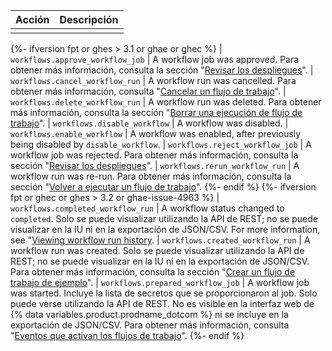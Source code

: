 | Acción | Descripción |
| ------ | ----------- |
|        |             |
{%- ifversion fpt or ghes > 3.1 or ghae or ghec %}
| `workflows.approve_workflow_job` | A workflow job was approved. Para obtener más información, consulta la sección "[Revisar los despliegues](/actions/managing-workflow-runs/reviewing-deployments)". | `workflows.cancel_workflow_run` | A workflow run was cancelled. Para obtener más información, consulta "[Cancelar un flujo de trabajo](/actions/managing-workflow-runs/canceling-a-workflow)". | `workflows.delete_workflow_run` | A workflow run was deleted. Para obtener más información, consulta la sección "[Borrar una ejecución de flujo de trabajo](/actions/managing-workflow-runs/deleting-a-workflow-run)". | `workflows.disable_workflow` | A workflow was disabled. | `workflows.enable_workflow` | A workflow was enabled, after previously being disabled by `disable_workflow`. | `workflows.reject_workflow_job` | A workflow job was rejected. Para obtener más información, consulta la sección "[Revisar los despliegues](/actions/managing-workflow-runs/reviewing-deployments)". | `workflows.rerun_workflow_run` | A workflow run was re-run. Para obtener más información, consulta la sección "[Volver a ejecutar un flujo de trabajo](/actions/managing-workflow-runs/re-running-a-workflow)".
{%- endif %}
{%- ifversion fpt or ghec or ghes > 3.2 or ghae-issue-4963 %}
| `workflows.completed_workflow_run` | A workflow status changed to `completed`. Solo se puede visualizar utilizando la API de REST; no se puede visualizar en la IU ni en la exportación de JSON/CSV. For more information, see "[Viewing workflow run history](/actions/managing-workflow-runs/viewing-workflow-run-history). | `workflows.created_workflow_run` | A workflow run was created. Solo se puede visualizar utilizando la API de REST; no se puede visualizar en la IU ni en la exportación de JSON/CSV. Para obtener más información, consulta la sección "[Crear un flujo de trabajo de ejemplo](/actions/learn-github-actions/introduction-to-github-actions#create-an-example-workflow)". | `workflows.prepared_workflow_job` | A workflow job was started. Incluye la lista de secretos que se proporcionaron al job. Solo puede verse utilizando la API de REST. No es visible en la interfaz web de {% data variables.product.prodname_dotcom %} ni se incluye en la exportación de JSON/CSV. Para obtener más información, consulta "[Eventos que activan los flujos de trabajo](/actions/reference/events-that-trigger-workflows)".
{%- endif %}
